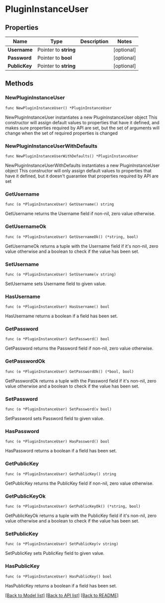 # PluginInstanceUser

## Properties

Name | Type | Description | Notes
------------ | ------------- | ------------- | -------------
**Username** | Pointer to **string** |  | [optional] 
**Password** | Pointer to **bool** |  | [optional] 
**PublicKey** | Pointer to **string** |  | [optional] 

## Methods

### NewPluginInstanceUser

`func NewPluginInstanceUser() *PluginInstanceUser`

NewPluginInstanceUser instantiates a new PluginInstanceUser object
This constructor will assign default values to properties that have it defined,
and makes sure properties required by API are set, but the set of arguments
will change when the set of required properties is changed

### NewPluginInstanceUserWithDefaults

`func NewPluginInstanceUserWithDefaults() *PluginInstanceUser`

NewPluginInstanceUserWithDefaults instantiates a new PluginInstanceUser object
This constructor will only assign default values to properties that have it defined,
but it doesn't guarantee that properties required by API are set

### GetUsername

`func (o *PluginInstanceUser) GetUsername() string`

GetUsername returns the Username field if non-nil, zero value otherwise.

### GetUsernameOk

`func (o *PluginInstanceUser) GetUsernameOk() (*string, bool)`

GetUsernameOk returns a tuple with the Username field if it's non-nil, zero value otherwise
and a boolean to check if the value has been set.

### SetUsername

`func (o *PluginInstanceUser) SetUsername(v string)`

SetUsername sets Username field to given value.

### HasUsername

`func (o *PluginInstanceUser) HasUsername() bool`

HasUsername returns a boolean if a field has been set.

### GetPassword

`func (o *PluginInstanceUser) GetPassword() bool`

GetPassword returns the Password field if non-nil, zero value otherwise.

### GetPasswordOk

`func (o *PluginInstanceUser) GetPasswordOk() (*bool, bool)`

GetPasswordOk returns a tuple with the Password field if it's non-nil, zero value otherwise
and a boolean to check if the value has been set.

### SetPassword

`func (o *PluginInstanceUser) SetPassword(v bool)`

SetPassword sets Password field to given value.

### HasPassword

`func (o *PluginInstanceUser) HasPassword() bool`

HasPassword returns a boolean if a field has been set.

### GetPublicKey

`func (o *PluginInstanceUser) GetPublicKey() string`

GetPublicKey returns the PublicKey field if non-nil, zero value otherwise.

### GetPublicKeyOk

`func (o *PluginInstanceUser) GetPublicKeyOk() (*string, bool)`

GetPublicKeyOk returns a tuple with the PublicKey field if it's non-nil, zero value otherwise
and a boolean to check if the value has been set.

### SetPublicKey

`func (o *PluginInstanceUser) SetPublicKey(v string)`

SetPublicKey sets PublicKey field to given value.

### HasPublicKey

`func (o *PluginInstanceUser) HasPublicKey() bool`

HasPublicKey returns a boolean if a field has been set.


[[Back to Model list]](../README.md#documentation-for-models) [[Back to API list]](../README.md#documentation-for-api-endpoints) [[Back to README]](../README.md)


